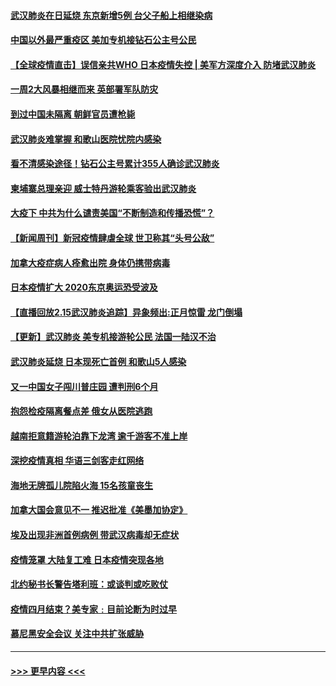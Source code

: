 #### [武汉肺炎在日延烧 东京新增5例 台父子船上相继染病](../pages/prog202/a102778538.md?t=02162122) 
#### [中国以外最严重疫区 美加专机接钻石公主号公民](../pages/prog202/a102778473.md?t=02162122) 
#### [【全球疫情直击】误信亲共WHO 日本疫情失控 | 美军方深度介入 防堵武汉肺炎](../pages/prog202/a102778478.md?t=02162122) 
#### [一周2大风暴相继而来 英部署军队防灾](../pages/prog202/a102778447.md?t=02162122) 
#### [到过中国未隔离 朝鲜官员遭枪毙](../pages/prog202/a102778383.md?t=02162122) 
#### [武汉肺炎难掌握 和歌山医院忧院内感染](../pages/prog202/a102778376.md?t=02162122) 
#### [看不清感染途径！钻石公主号累计355人确诊武汉肺炎](../pages/prog202/a102778335.md?t=02162122) 
#### [柬埔寨总理亲迎 威士特丹游轮乘客验出武汉肺炎](../pages/prog202/a102777842.md?t=02162122) 
#### [大疫下 中共为什么谴责美国“不断制造和传播恐慌”？](../pages/prog202/a102778285.md?t=02162122) 
#### [【新闻周刊】新冠疫情肆虐全球 世卫称其“头号公敌”](../pages/prog202/a102778196.md?t=02162122) 
#### [加拿大疫症病人痊愈出院 身体仍携带病毒](../pages/prog202/a102778061.md?t=02162122) 
#### [日本疫情扩大 2020东京奥运恐受波及](../pages/prog202/a102778049.md?t=02162122) 
#### [【直播回放2.15武汉肺炎追踪】异象频出:正月惊雷 龙门倒塌](../pages/prog202/a102777974.md?t=02162122) 
#### [【更新】武汉肺炎 美专机接游轮公民 法国一陆汉不治](../pages/prog202/a102770740.md?t=02162122) 
#### [武汉肺炎延烧 日本现死亡首例 和歌山5人感染](../pages/prog202/a102777815.md?t=02162122) 
#### [又一中国女子闯川普庄园 遭判刑6个月](../pages/prog202/a102777673.md?t=02162122) 
#### [抱怨检疫隔离餐点差 俄女从医院逃跑](../pages/prog202/a102777667.md?t=02162122) 
#### [越南拒意籍游轮泊靠下龙湾 逾千游客不准上岸](../pages/prog202/a102777646.md?t=02162122) 
#### [深挖疫情真相 华语三剑客走红网络](../pages/prog202/a102777624.md?t=02162122) 
#### [海地无牌孤儿院陷火海 15名孩童丧生](../pages/prog202/a102777620.md?t=02162122) 
#### [加拿大国会意见不一 推迟批准《美墨加协定》](../pages/prog202/a102777575.md?t=02162122) 
#### [埃及出现非洲首例病例 带武汉病毒却无症状](../pages/prog202/a102777559.md?t=02162122) 
#### [疫情笼罩 大陆复工难 日本疫情突现各地](../pages/prog202/a102777455.md?t=02162122) 
#### [北约秘书长警告塔利班：或谈判或吃败仗](../pages/prog202/a102777442.md?t=02162122) 
#### [疫情四月结束？美专家﹕目前论断为时过早](../pages/prog202/a102777248.md?t=02162122) 
#### [慕尼黑安全会议 关注中共扩张威胁](../pages/prog202/a102777254.md?t=02162122) 

----
#### [ >>> 更早内容 <<< ](../indexes/prog202-earlier.md)

